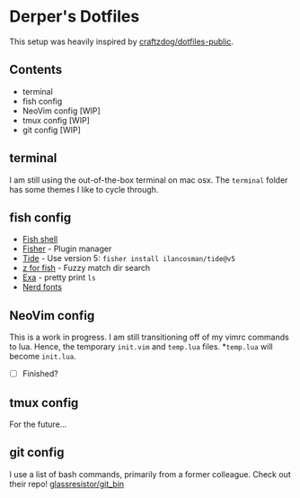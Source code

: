 # Derper's Dotfiles

This setup was heavily inspired by [craftzdog/dotfiles-public](https://github.com/craftzdog/dotfiles-public).

## Contents

- terminal
- fish config
- NeoVim config [WIP]
- tmux config [WIP]
- git config [WIP]

## terminal
I am still using the out-of-the-box terminal on mac osx. The `terminal` folder has some themes I like to cycle through.

## fish config
- [Fish shell](https://fishshell.com/)
- [Fisher](https://github.com/jorgebucaran/fisher) - Plugin manager
- [Tide](https://github.com/IlanCosman/tide) - Use version 5: `fisher install ilancosman/tide@v5`
- [z for fish](https://github.com/jethrokuan/z) - Fuzzy match dir search
- [Exa](https://the.exa.website/) - pretty print `ls`
- [Nerd fonts](https://github.com/ryanoasis/nerd-fonts)

## NeoVim config
This is a work in progress. I am still transitioning off of my vimrc commands to lua. Hence, the temporary `init.vim` and `temp.lua` files. *`temp.lua` will become `init.lua`.

- [ ] Finished?

## tmux config
For the future...

## git config
I use a list of bash commands, primarily from a former colleague. Check out their repo! [glassresistor/git_bin](https://github.com/glassresistor/git_bin)
